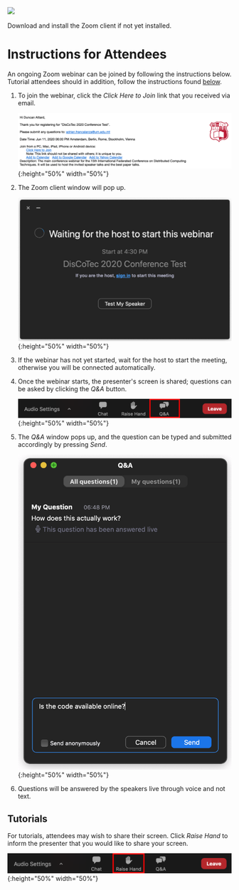 [![](https://www.discotec.org/2020/discotec2020-banner.jpeg)](https://www.discotec.org/2020/)

Download and install the Zoom client if not yet installed.

# Instructions for Attendees

An ongoing Zoom webinar can be joined by following the instructions below. Tutorial attendees should in addition, follow the instructions found [below](#Tutorials).

1. To join the webinar, click the *Click Here to Join* link that you received via email.

    ![Email Invite](screenshots/invite.png){:height="50%" width="50%"}

2. The Zoom client window will pop up.

    ![Client](screenshots/waiting.png){:height="50%" width="50%"}

3. If the webinar has not yet started, wait for the host to start the meeting, otherwise you will be connected automatically.

4. Once the webinar starts, the presenter's screen is shared; questions can be asked by clicking the *Q&A* button.

    ![Q&A](screenshots/q_and_a.png){:height="50%" width="50%"}

5. The *Q&A* window pops up, and the question can be typed and submitted accordingly by pressing *Send*.

    ![Q&A](screenshots/q_and_a_dialog.png){:height="50%" width="50%"}


6. Questions will be answered by the speakers live through voice and not text.


## Tutorials

For tutorials, attendees may wish to share their screen. Click *Raise Hand* to inform the presenter that you would like to share your screen.

![RaiseHand](screenshots/raise_hand.png){:height="50%" width="50%"}

